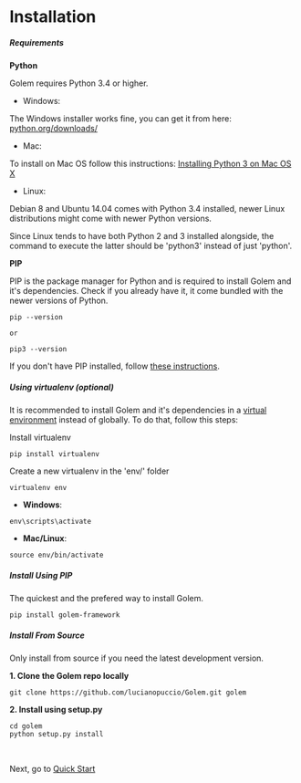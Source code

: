 Installation
==================================================

##### Requirements

**Python**

Golem requires Python 3.4 or higher.

- Windows:

The Windows installer works fine, you can get it from here: [python.org/downloads/](http://www.python.org/downloads/)

- Mac:

To install on Mac OS follow this instructions: [Installing Python 3 on Mac OS X](http://python-guide-pt-br.readthedocs.io/en/latest/starting/install3/osx/)

- Linux:

Debian 8 and Ubuntu 14.04 comes with Python 3.4 installed, newer Linux distributions might come with newer Python versions. 

Since Linux tends to have both Python 2 and 3 installed alongside, the command to execute the latter should be 'python3' instead of just 'python'.

**PIP**

PIP is the package manager for Python and is required to install Golem and it's dependencies. Check if you already have it, it come bundled with the newer versions of Python.

```
pip --version

or

pip3 --version
```

If you don't have PIP installed, follow [these instructions](https://pip.pypa.io/en/stable/installing/).


##### Using virtualenv (optional)

It is recommended to install Golem and it's dependencies in a [virtual environment](http://www.virtualenv.org/en/latest/) instead of globally. To do that, follow this steps:

Install virtualenv

```
pip install virtualenv
```

Create a new virtualenv in the 'env/' folder

```
virtualenv env
```

- **Windows**:

```
env\scripts\activate
```

- **Mac/Linux**:

```
source env/bin/activate
```

##### Install Using PIP

The quickest and the prefered way to install Golem.

```
pip install golem-framework
```


##### Install From Source

Only install from source if you need the latest development version.

**1. Clone the Golem repo locally**

```
git clone https://github.com/lucianopuccio/Golem.git golem
```

**2. Install using setup.py**

```
cd golem
python setup.py install
```

<br>

Next, go to [Quick Start](quick-start.html)